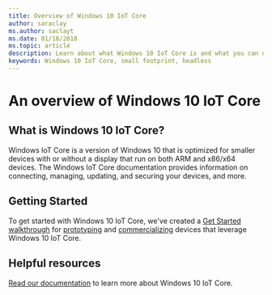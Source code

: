 ```yaml
---
title: Overview of Windows 10 IoT Core
author: saraclay
ms.author: saclayt
ms.date: 01/18/2018
ms.topic: article
description: Learn about what Windows 10 IoT Core is and what you can do with it.
keywords: Windows 10 IoT Core, small footprint, headless 
---
```


# An overview of Windows 10 IoT Core

## What is Windows 10 IoT Core?
Windows IoT Core is a version of Windows 10 that is optimized for smaller devices with or without a display that run on both ARM and x86/x64 devices. The Windows IoT Core documentation provides information on connecting, managing, updating, and securing your devices, and more. 

## Getting Started
To get started with Windows 10 IoT Core, we've created a [Get Started walkthrough](https://developer.microsoft.com/en-us/windows/iot/GetStarted.htm) for [prototyping](https://developer.microsoft.com/en-us/windows/iot/getstarted/prototype/selectdevice) and [commercializing](https://developer.microsoft.com/en-us/windows/iot/getstarted/commercialize/selectplatform) devices that leverage Windows 10 IoT Core.

## Helpful resources
[Read our documentation](https://docs.microsoft.com/en-us/windows/iot-core/) to learn more about Windows 10 IoT Core.

